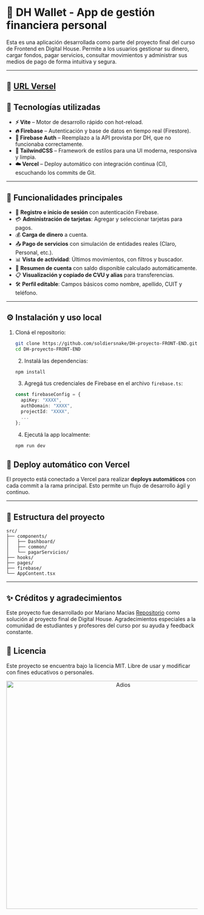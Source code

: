 # 💸 DH Wallet - App de gestión financiera personal

Esta es una aplicación desarrollada como parte del proyecto final del curso de Frontend en Digital House. Permite a los usuarios gestionar su dinero, cargar fondos, pagar servicios, consultar movimientos y administrar sus medios de pago de forma intuitiva y segura.

---

## 💎 **[URL Versel](https://dh-proyecto-front-end.vercel.app/)**

## 🚀 Tecnologías utilizadas

- **⚡ Vite** – Motor de desarrollo rápido con hot-reload.
- **🔥 Firebase** – Autenticación y base de datos en tiempo real (Firestore).
- **🔐 Firebase Auth** – Reemplazo a la API provista por DH, que no funcionaba correctamente.
- **🎨 TailwindCSS** – Framework de estilos para una UI moderna, responsiva y limpia.
- **☁️ Vercel** – Deploy automático con integración continua (CI), escuchando los commits de Git.

---

## 🔧 Funcionalidades principales

- 📲 **Registro e inicio de sesión** con autenticación Firebase.
- 💳 **Administración de tarjetas**: Agregar y seleccionar tarjetas para pagos.
- 💰 **Carga de dinero** a cuenta.
- 📤 **Pago de servicios** con simulación de entidades reales (Claro, Personal, etc.).
- 📊 **Vista de actividad**: Últimos movimientos, con filtros y buscador.
- 🧾 **Resumen de cuenta** con saldo disponible calculado automáticamente.
- 📋 **Visualización y copiado de CVU y alias** para transferencias.
- 🛠️ **Perfil editable**: Campos básicos como nombre, apellido, CUIT y teléfono.

---

## ⚙️ Instalación y uso local

1. Cloná el repositorio:

   ```bash
   git clone https://github.com/soldiersnake/DH-proyecto-FRONT-END.git
   cd DH-proyecto-FRONT-END
   ```

   2. Instalá las dependencias:

   ```bash
   npm install
   ```

   3. Agregá tus credenciales de Firebase en el archivo `firebase.ts`:

   ```ts
   const firebaseConfig = {
     apiKey: "XXXX",
     authDomain: "XXXX",
     projectId: "XXXX",
     ...
   };
   ```

   4. Ejecutá la app localmente:

   ```bash
   npm run dev
   ```

## 🧪 Deploy automático con Vercel

El proyecto está conectado a Vercel para realizar **deploys automáticos** con cada commit a la rama principal. Esto permite un flujo de desarrollo ágil y continuo.

---

## 📁 Estructura del proyecto

```
src/
├── components/
│   ├── Dashboard/
│   ├── common/
│   └── pagarServicios/
├── hooks/
├── pages/
├── firebase/
└── AppContent.tsx
```

---

## ✨ Créditos y agradecimientos

Este proyecto fue desarrollado por Mariano Macias [Repositorio](https://github.com/soldiersnake) como solución al proyecto final de Digital House. Agradecimientos especiales a la comunidad de estudiantes y profesores del curso por su ayuda y feedback constante.

## 📝 Licencia

Este proyecto se encuentra bajo la licencia MIT. Libre de usar y modificar con fines educativos o personales.

<div align="center">
  <img src="https://media.giphy.com/media/xT9IgG50Fb7Mi0prBC/giphy.gif" alt="Adios" width="600">
</div>
